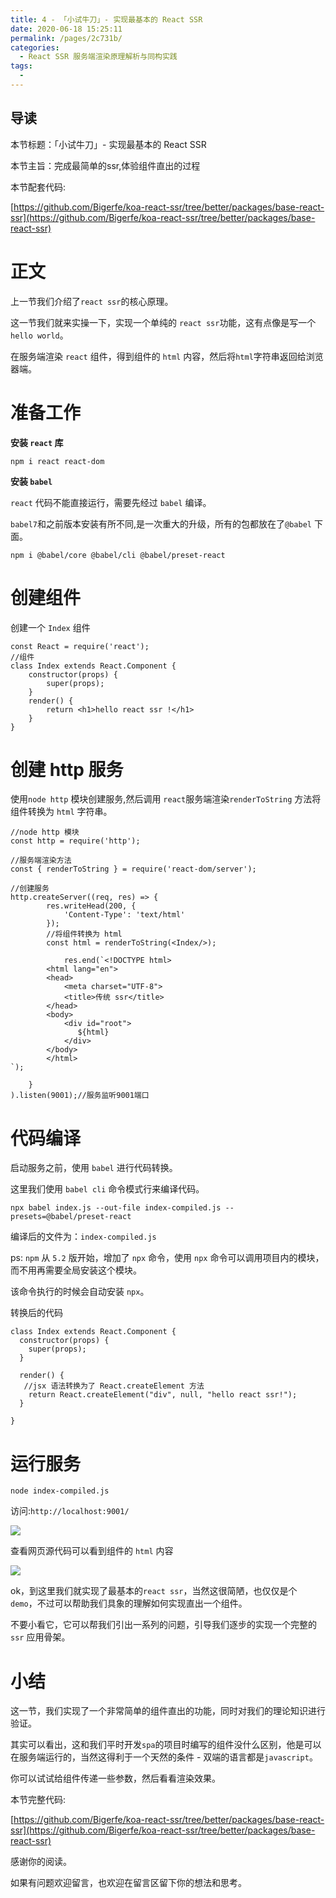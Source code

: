 ```yaml
---
title: 4 - 「小试牛刀」- 实现最基本的 React SSR
date: 2020-06-18 15:25:11
permalink: /pages/2c731b/
categories:
  - React SSR 服务端渲染原理解析与同构实践
tags:
  - 
---
```

## 导读

本节标题：「小试牛刀」- 实现最基本的 React SSR

本节主旨：完成最简单的ssr,体验组件直出的过程

本节配套代码:

[https://github.com/Bigerfe/koa-react-ssr/tree/better/packages/base-react-ssr](https://github.com/Bigerfe/koa-react-ssr/tree/better/packages/base-react-ssr)

# 正文

上一节我们介绍了`react ssr`的核心原理。

这一节我们就来实操一下，实现一个单纯的 `react ssr`功能，这有点像是写一个`hello world`。

在服务端渲染 `react` 组件，得到组件的 `html` 内容，然后将`html`字符串返回给浏览器端。

# 准备工作

**安装 `react` 库**

```
npm i react react-dom

```

**安装 `babel`**

`react` 代码不能直接运行，需要先经过 `babel` 编译。

`babel7`和之前版本安装有所不同,是一次重大的升级，所有的包都放在了`@babel` 下面。

```
npm i @babel/core @babel/cli @babel/preset-react

```

# 创建组件

创建一个 `Index` 组件

```
const React = require('react');
//组件
class Index extends React.Component {
    constructor(props) {
        super(props);
    }
    render() {
        return <h1>hello react ssr !</h1>
    }
}

```

# 创建 http 服务

使用`node http` 模块创建服务,然后调用 `react`服务端渲染`renderToString` 方法将组件转换为 `html` 字符串。

```
//node http 模块
const http = require('http');

//服务端渲染方法
const { renderToString } = require('react-dom/server');

//创建服务
http.createServer((req, res) => {
        res.writeHead(200, {
            'Content-Type': 'text/html'
        });
        //将组件转换为 html
        const html = renderToString(<Index/>);
        
            res.end(`<!DOCTYPE html>
        <html lang="en">
        <head>
            <meta charset="UTF-8">
            <title>传统 ssr</title>
        </head>
        <body>
            <div id="root">
               ${html}
            </div>
        </body>
        </html>
`);

    }
).listen(9001);//服务监听9001端口

```

# 代码编译

启动服务之前，使用 `babel` 进行代码转换。

这里我们使用 `babel cli` 命令模式行来编译代码。

```
npx babel index.js --out-file index-compiled.js --presets=@babel/preset-react

```

编译后的文件为：`index-compiled.js`

ps: `npm` 从 `5.2` 版开始，增加了 `npx` 命令，使用 `npx` 命令可以调用项目内的模块，而不用再需要全局安装这个模块。

该命令执行的时候会自动安装 `npx`。

转换后的代码

```
class Index extends React.Component {
  constructor(props) {
    super(props);
  }

  render() {
   //jsx 语法转换为了 React.createElement 方法
    return React.createElement("div", null, "hello react ssr!");
  }

}

```

# 运行服务

```
node index-compiled.js

```

访问:`http://localhost:9001/`

![](https://user-gold-cdn.xitu.io/2019/12/27/16f467109e0f42c8?w=505&h=375&f=png&s=19776)

查看网页源代码可以看到组件的 `html` 内容

![](https://user-gold-cdn.xitu.io/2019/12/27/16f46724ba65ce20?w=505&h=375&f=png&s=46831)

ok，到这里我们就实现了最基本的`react ssr`，当然这很简陋，也仅仅是个 `demo`，不过可以帮助我们具象的理解如何实现直出一个组件。

不要小看它，它可以帮我们引出一系列的问题，引导我们逐步的实现一个完整的 `ssr` 应用骨架。

# 小结

这一节，我们实现了一个非常简单的组件直出的功能，同时对我们的理论知识进行验证。

其实可以看出，这和我们平时开发`spa`的项目时编写的组件没什么区别，他是可以在服务端运行的，当然这得利于一个天然的条件 - 双端的语言都是`javascript`。

你可以试试给组件传递一些参数，然后看看渲染效果。

本节完整代码:

[https://github.com/Bigerfe/koa-react-ssr/tree/better/packages/base-react-ssr](https://github.com/Bigerfe/koa-react-ssr/tree/better/packages/base-react-ssr)

感谢你的阅读。

如果有问题欢迎留言，也欢迎在留言区留下你的想法和思考。